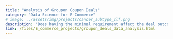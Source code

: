 ```yaml
---
title: "Analysis of Groupon Coupon Deals"
category: "Data Science for E-Commerce"
# image: ../assets/img/projects/cancer_subtype_clf.png
description: "Does having the minimal requirement affect the deal outcomes, such as revenue, quantity sold, and Facebook likes received?"
link: /files/E_commerce_projects/groupon_deals_data_analysis.html
---
```

